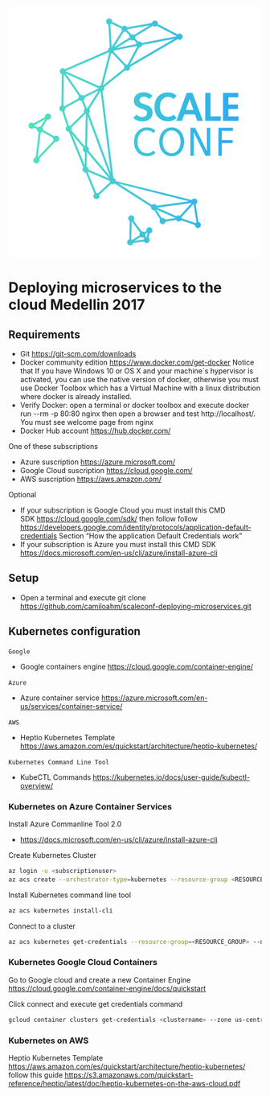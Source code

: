 ![scaleconf-deploying-microservices](scaleconf.png)

# Deploying microservices to the cloud Medellin 2017

## Requirements

* Git https://git-scm.com/downloads  
* Docker community edition https://www.docker.com/get-docker Notice that If you have Windows 10 or OS X and your machine`s hypervisor is activated, you can use the native version of docker, otherwise you must use Docker Toolbox which has a Virtual Machine with a linux distribution where docker is already installed.  
* Verify Docker: open a terminal or docker toolbox and execute docker run --rm -p 80:80 nginx then open a browser and test http://localhost/. You must see welcome page from nginx 
* Docker Hub account https://hub.docker.com/ 

One of these subscriptions
* Azure suscription https://azure.microsoft.com/
* Google Cloud suscription https://cloud.google.com/
* AWS suscription https://aws.amazon.com/

Optional
*  If your subscription is Google Cloud you must install this CMD SDK https://cloud.google.com/sdk/ then follow follow https://developers.google.com/identity/protocols/application-default-credentials Section “How the application Default Credentials work”
*  If your subscription is Azure you must install this CMD SDK https://docs.microsoft.com/en-us/cli/azure/install-azure-cli  

## Setup
* Open a terminal and execute git clone https://github.com/camiloahm/scaleconf-deploying-microservices.git

## Kubernetes configuration
`Google`
* Google containers engine https://cloud.google.com/container-engine/

`Azure`
* Azure container service https://azure.microsoft.com/en-us/services/container-service/

`AWS`
* Heptio Kubernetes Template https://aws.amazon.com/es/quickstart/architecture/heptio-kubernetes/

`Kubernetes Command Line Tool`
* KubeCTL Commands https://kubernetes.io/docs/user-guide/kubectl-overview/

### Kubernetes on Azure Container Services

Install Azure Commanline Tool 2.0 
* https://docs.microsoft.com/en-us/cli/azure/install-azure-cli 

Create Kubernetes Cluster 
```sh
az login -u <subscriptionuser>
az acs create --orchestrator-type=kubernetes --resource-group <RESOURCE_GROUP> --name=<CLUSTER_NAME> --dns-prefix=<DNS_PREFIX>
```
Install Kubernetes command line tool
```sh
az acs kubernetes install-cli
```
Connect to a cluster 
```sh
az acs kubernetes get-credentials --resource-group=<RESOURCE_GROUP> --name=<CLUSTER_NAME>
```

### Kubernetes Google Cloud Containers

Go to Google cloud and create a new Container Engine https://cloud.google.com/container-engine/docs/quickstart 

Click connect and execute get credentials command

```sh
gcloud container clusters get-credentials <clustername> --zone us-central1-a --project scaleconf-161302
```

### Kubernetes on AWS

Heptio Kubernetes Template https://aws.amazon.com/es/quickstart/architecture/heptio-kubernetes/ follow this guide https://s3.amazonaws.com/quickstart-reference/heptio/latest/doc/heptio-kubernetes-on-the-aws-cloud.pdf 

